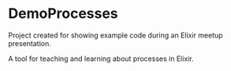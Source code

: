 # DemoProcesses

Project created for showing example code during an Elixir meetup presentation.

A tool for teaching and learning about processes in Elixir.
